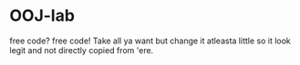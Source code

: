 # OOJ-lab
free code?
free code!
Take all ya want but change it atleasta little so it look legit and not directly copied from 'ere.
